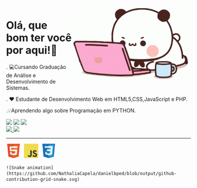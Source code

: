 <img src = "banner.gif" width = "325px" align = "right">

#  Olá, que bom ter você por aqui!🍵
. 💻Cursando Graduação de Análise e Desenvolvimento de Sistemas.

. ❤️ Estudante de Desenvolvimento Web em HTML5,CSS,JavaScript e PHP.

.💡Aprendendo algo sobre Programação em PYTHON.

</div> 
   <a href="https://www.instagram.com/nathy_sousa89/" target="_blank"><img src="https://img.shields.io/badge/-Instagram-%23E4405F?style=for-the-badge&logo=instagram&logoColor=white" target="_blank"></a>
   <a href="https://www.linkedin.com/in/nathália-capela-889567250/" target="_blank"><img src="https://img.shields.io/badge/-LinkedIn-%230077B5?style=for-the-badge&logo=linkedin&logoColor=white" target="_blank"></a> 
  <a href="mailto:nathaliacapela89@gmail.com"><img src="https://img.shields.io/badge/-Gmail-%23333?style=for-the-badge&logo=gmail&logoColor=white" target="_blank"></a>
</div>


<div align="left">
  <a href="https://github.com/duribeiro">
    <img height="150em" src="https://github-readme-stats.vercel.app/api?username=NathaliaCapela&count_private=true&include_all_commits=true&show_icons=true&theme=dracula&hide_border=false&show_owner=true"/>
    <img height="150em" src="https://github-readme-stats.vercel.app/api/top-langs/?username=NathaliaCapela&theme=dracula&hide_border=false&&layout=compact"/>
  </a>
</div>


---
<div> 
   <img src="https://github.com/devicons/devicon/blob/master/icons/html5/html5-original.svg" title="HTML5" alt="HTML" width="40" height="40"/>&nbsp;
   <img src="https://github.com/devicons/devicon/blob/master/icons/javascript/javascript-original.svg" title="JavaScript" alt="JavaScript" width="40" height="40"/>&nbsp;
   <img src="https://raw.githubusercontent.com/devicons/devicon/master/icons/css3/css3-original.svg" title="CSS" alt="CSS" width="40" height="40"/>&nbsp; 
  
    ![Snake animation](https://github.com/NathaliaCapela/danielbped/blob/output/github-contribution-grid-snake.svg)
 

